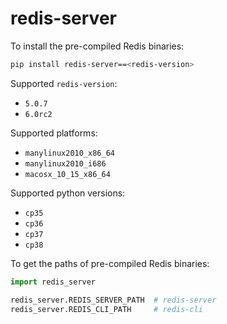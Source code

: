 # redis-server

To install the pre-compiled Redis binaries:

```sh
pip install redis-server==<redis-version>
```

Supported `redis-version`:

- `5.0.7`
- `6.0rc2`

Supported platforms:

- `manylinux2010_x86_64`
- `manylinux2010_i686`
- `macosx_10_15_x86_64`

Supported python versions:

- `cp35`
- `cp36`
- `cp37`
- `cp38`

To get the paths of pre-compiled Redis binaries:

```python
import redis_server

redis_server.REDIS_SERVER_PATH  # redis-server
redis_server.REDIS_CLI_PATH     # redis-cli
```
